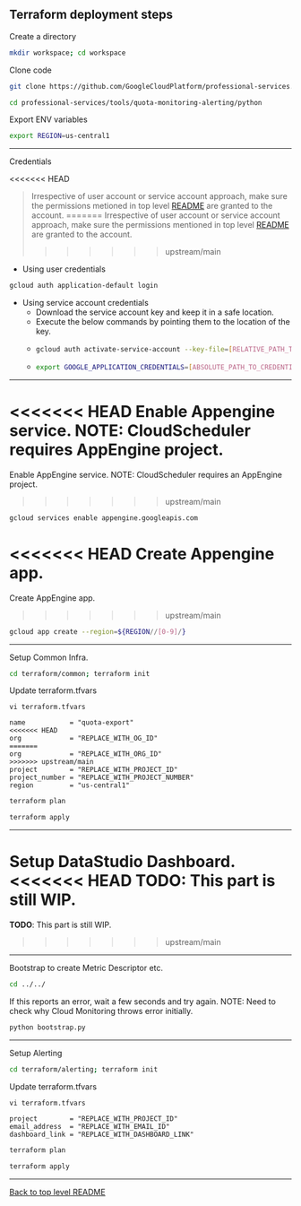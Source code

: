 ## Terraform deployment steps

Create a directory
```bash
mkdir workspace; cd workspace
```

Clone code
```bash
git clone https://github.com/GoogleCloudPlatform/professional-services.git
```

```bash
cd professional-services/tools/quota-monitoring-alerting/python
```

Export ENV variables
```bash
export REGION=us-central1
```

---
Credentials

<<<<<<< HEAD
> Irrespective of user account or service account approach, make sure the permissions metioned in top level [README](..README.md#common-steps) are granted to the account.
=======
> Irrespective of user account or service account approach, make sure the permissions mentioned in top level [README](..README.md#common-steps) are granted to the account.
>>>>>>> upstream/main

* Using user credentials
```bash
gcloud auth application-default login
```

* Using service account credentials
  * Download the service account key and keep it in a safe location.
  * Execute the below commands by pointing them to the location of the key.
  * ```bash
    gcloud auth activate-service-account --key-file=[RELATIVE_PATH_TO_CREDENTIALS_FILE]
    ```
  * ```bash
    export GOOGLE_APPLICATION_CREDENTIALS=[ABSOLUTE_PATH_TO_CREDENTIALS_FILE]
    ```

---
<<<<<<< HEAD
Enable Appengine service. NOTE: CloudScheduler requires AppEngine project.
=======
Enable AppEngine service. NOTE: CloudScheduler requires an AppEngine project.
>>>>>>> upstream/main
```bash
gcloud services enable appengine.googleapis.com
```

<<<<<<< HEAD
Create Appengine app.
=======
Create AppEngine app.
>>>>>>> upstream/main
```bash
gcloud app create --region=${REGION//[0-9]/} 
```

---
Setup Common Infra.
```bash
cd terraform/common; terraform init
```

Update terraform.tfvars
```
vi terraform.tfvars
```

```
name           = "quota-export"
<<<<<<< HEAD
org            = "REPLACE_WITH_OG_ID"
=======
org            = "REPLACE_WITH_ORG_ID"
>>>>>>> upstream/main
project        = "REPLACE_WITH_PROJECT_ID"
project_number = "REPLACE_WITH_PROJECT_NUMBER"
region         = "us-central1"
```

```bash
terraform plan
```

```bash
terraform apply
```

---
Setup DataStudio Dashboard.
<<<<<<< HEAD
TODO: This part is still WIP.
=======

**TODO**: This part is still WIP.
>>>>>>> upstream/main

---
Bootstrap to create Metric Descriptor etc.
```bash
cd ../../
```

If this reports an error, wait a few seconds and try again.
NOTE: Need to check why Cloud Monitoring throws error initially.
```bash
python bootstrap.py
```

---
Setup Alerting
```bash
cd terraform/alerting; terraform init
```

Update terraform.tfvars
```
vi terraform.tfvars
```

```
project        = "REPLACE_WITH_PROJECT_ID"
email_address  = "REPLACE_WITH_EMAIL_ID"
dashboard_link = "REPLACE_WITH_DASHBOARD_LINK"
```

```bash
terraform plan
```

```bash
terraform apply
```

---
[Back to top level README](../README.md)
